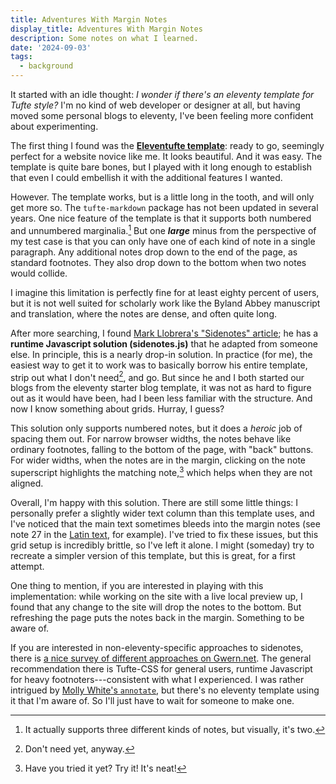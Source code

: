 ```yaml
---
title: Adventures With Margin Notes
display_title: Adventures With Margin Notes
description: Some notes on what I learned.
date: '2024-09-03'
tags:
  - background
---
```


It started with an idle thought: *I wonder if there's an eleventy template for Tufte style?* I'm no kind of web developer or designer at all, but having moved some personal blogs to eleventy, I've been feeling more confident about experimenting.

The first thing I found was the [**Eleventufte template**](https://eleventufte.netlify.app/): ready to go, seemingly perfect for a website novice like me. It looks beautiful. And it was easy. The template is quite bare bones, but I played with it long enough to establish that even I could embellish it with the additional features I wanted.

However. The template works, but is a little long in the tooth, and will only get more so. The `tufte-markdown` package has not been updated in several years. One nice feature of the template is that it supports both numbered and unnumbered marginalia.[^1] But one **_large_** minus from the perspective of my test case is that you can only have one of each kind of note in a single paragraph. Any additional notes drop down to the end of the page, as standard footnotes. They also drop down to the bottom when two notes would collide. 

I imagine this limitation is perfectly fine for at least eighty percent of users, but it is not well suited for scholarly work like the Byland Abbey manuscript and translation, where the notes are dense, and often quite long.

After more searching, I found [Mark Llobrera's "Sidenotes" article](https://markllobrera.com/posts/sidenotes/); he has a **runtime Javascript solution (sidenotes.js)** that he adapted from someone else. In principle, this is a nearly drop-in solution. In practice (for me), the easiest way to get it to work was to basically borrow his entire template, strip out what I don't need[^2], and go. But since he and I both started our blogs from the eleventy starter blog template, it was not as hard to figure out as it would have been, had I been less familiar with the structure. And now I know something about grids. Hurray, I guess?

This solution only supports numbered notes, but it does a *heroic* job of spacing them out. For narrow browser widths, the notes behave like ordinary footnotes, falling to the bottom of the page, with "back" buttons. For wider widths, when the notes are in the margin, clicking on the note superscript highlights the matching note,[^3] which helps when they are not aligned.

Overall, I'm happy with this solution. There are still some little things: I personally prefer a slightly wider text column than this template uses, and I've noticed that the main text sometimes bleeds into the margin notes (see note 27 in the [Latin text](/latin/), for example). I've tried to fix these issues, but this grid setup is incredibly brittle, so I've left it alone. I might (someday) try to recreate a simpler version of this template, but this is great, for a first attempt.

One thing to mention, if you are interested in playing with this implementation: while working on the site with a live local preview up, I found that any change to the site will drop the notes to the bottom. But refreshing the page puts the notes back in the margin. Something to be aware of.

If you are interested in non-eleventy-specific approaches to sidenotes, there is [a nice survey of different approaches on Gwern.net](https://gwern.net/sidenote). The general recommendation there is Tufte-CSS for general users, runtime Javascript for heavy footnoters---consistent with what I experienced. I was rather intrigued by [Molly White's `annotate`](https://github.com/molly/annotate), but there's no eleventy template using it that I'm aware of. So I'll just have to wait for someone to make one.


[^1]: It actually supports three different kinds of notes, but visually, it's two.
[^2]: Don't need yet, anyway.
[^3]: Have you tried it yet? Try it! It's neat!


